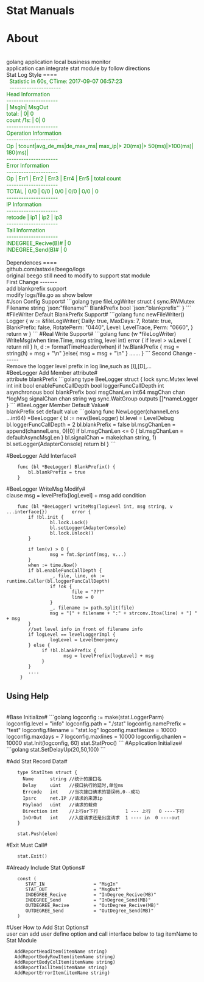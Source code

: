 # Stat Manuals
About
====
<br>
golang application local business monitor
<br>
application can integrate stat module by follow directions
<br>
Stat Log Style
====
<font color=Green><br>
   Statistic in 60s,  CTime: 2017-09-07 06:57:23
   <br>
  ---------------------
   <br>
   Head Information
   <br>
   ---------------------
   <br>
                     |    MsgIn|   MsgOut 
   <br>
   total:            |        0|        0
   <br>
   count /1s:        |        0|        0
   <br>
   ---------------------
   <br>
   Operation Information
   <br>
   ---------------------
   <br>
   Op                |  tcount|avg_de_ms|de_max_ms| max_ip|> 20(ms)|>   50(ms)|>100(ms)| 180(ms)|
   <br>
   ---------------------
   <br>
   Error Information
   <br>
   ---------------------
   <br>
   Op                | Err1        | Err2        | Err3        | Err4        |    Err5        | total count
   <br>
   ---------------------
   <br>
   TOTAL             | 0/0         | 0/0         | 0/0         | 0/0         | 0/0         | 0
   <br>
   ---------------------
   <br>
   IP Information
   <br>
   ---------------------
   <br>
   retcode           | ip1               | ip2               | ip3
   <br>
   ---------------------
   <br>
   Tail Information
   <br>
   ---------------------
   <br>
   INDEGREE_Recive(B)#   |        0
   <br>
   INDEGREE_Send(B)#     |        0
   <br>
</font>
<br>
Dependences
====
  <br>
  github.com/astaxie/beego/logs
  <br>
  original beego  still need to modify to support stat module
  <br>
First Change
-------
   <br>
   add blankprefix support
   <br>
   modify logs/file.go as show below
   <br>
#Json Config Support#
```golang
    type fileLogWriter struct {
        sync.RWMutex
        Filename   string `json:"filename"`
        BlankPrefix      bool `json:"blankprefix"`
    }
```
#FileWriter Default BlankPrefix Support#
```golang
    func newFileWriter() Logger {
        w := &fileLogWriter{
                Daily:      true,
                MaxDays:    7,
                Rotate:     true,
                BlankPrefix: false,
                RotatePerm: "0440",
                Level:      LevelTrace,
                Perm:       "0660",
        }
        return w
    }
```
#Real Write Support#
```golang
       func (w *fileLogWriter) WriteMsg(when time.Time, msg string, level int)             error {
             if level > w.Level {
                return nil
            }
            h, d := formatTimeHeader(when)
           if !w.BlankPrefix {
             msg = string(h) + msg + "\n"
           }else{
             msg = msg + "\n"
           }
           .......
       }
```
Second Change
------
   <br>
   Remove the logger level prefix in log line,such as [I],[D],...
   <br>
#BeeLogger Add Member attribute#
   <br>
   attribute blankPrefix
```golang
    type BeeLogger struct {
        lock                sync.Mutex
        level               int
        init                bool
        enableFuncCallDepth bool
        loggerFuncCallDepth int
        asynchronous        bool
        blankPrefix         bool
        msgChanLen          int64
        msgChan             chan *logMsg
        signalChan          chan string
        wg                  sync.WaitGroup
        outputs             []*nameLogger
    }
```
#BeeLogger Member Default Value#
   <br>
   blankPrefix set default value
```golang
    func NewLogger(channelLens ...int64) *BeeLogger {
         bl := new(BeeLogger)
         bl.level = LevelDebug
         bl.loggerFuncCallDepth = 2
        bl.blankPrefix = false
        bl.msgChanLen = append(channelLens, 0)[0]
        if bl.msgChanLen <= 0 {
                bl.msgChanLen = defaultAsyncMsgLen
        }
        bl.signalChan = make(chan string, 1)
        bl.setLogger(AdapterConsole)
        return bl
    }
```


#BeeLogger Add Interface#
```golang
    func (bl *BeeLogger) BlankPrefix() {
        bl.blankPrefix = true
    }
```
#BeeLogger WriteMsg Modify#
   <br>
   clause msg = levelPrefix[logLevel] + msg add condition
```golang
    func (bl *BeeLogger) writeMsg(logLevel int, msg string, v ...interface{})         error {
        if !bl.init {
                bl.lock.Lock()
                bl.setLogger(AdapterConsole)
                bl.lock.Unlock()
        }

        if len(v) > 0 {
                msg = fmt.Sprintf(msg, v...)
        }
        when := time.Now()
        if bl.enableFuncCallDepth {
                _, file, line, ok := runtime.Caller(bl.loggerFuncCallDepth)
                if !ok {
                        file = "???"
                        line = 0
                }
                _, filename := path.Split(file)
                msg = "[" + filename + ":" + strconv.Itoa(line) + "] " + msg
        }
        //set level info in front of filename info
        if logLevel == levelLoggerImpl {
                logLevel = LevelEmergency
        } else {
             if !bl.blankPrefix {
                     msg = levelPrefix[logLevel] + msg
             }
        }
        ....
     }
```



Using Help
-----
<br>
#Base Initialize#
```golang
	logconfig := make(stat.LoggerParm)
	logconfig.level = "info"
	logconfig.path = "./stat"
	logconfig.namePrefix = "test"
	logconfig.filename = "stat.log"
	logconfig.maxfilesize = 10000
	logconfig.maxdays = 7
	logconfig.maxlines = 10000
	logconfig.chanlen = 10000
	stat.Init(logconfig, 60)
	stat.StatProc()
```
#Application Initialize#
```golang
    stat.SetDelayUp(20,50,100)
```

#Add Stat Record Data#
```golang
    type StatItem struct {
	  Name      string //统计的接口名
	  Delay     uint   //接口执行的延时,单位ms
	  Errcode   int    //当次接口请求的错误码,0--成功
	  Ipsrc     net.IP //请求的来源ip
	  Payload   uint   //请求的载荷
	  Direction int    //上行or下行          1 --- 上行   0 ----下行
	  InOrOut   int    //入度请求还是出度请求  1 ---- in  0 ----out
    }

    stat.Push(elem)
```
#Exit Must Call#
```golang
    stat.Exit()
```    
#Already Include Stat Options#
```golang
    const (
       STAT_IN			        = "MsgIn"
       STAT_OUT				    = "MsgOut"
       INDEGREE_Recive 		    = "InDegree_Recive(MB)"
       INDEGREE_Send			= "InDegree_Send(MB)"
       OUTDEGREE_Recive 		= "OutDegree_Recive(MB)"
       OUTDEGREE_Send			= "OutDegree_Send(MB)"
    )
```
#User How to Add Stat Options#
   <br>
   user can add user define option and call interface below to tag itemName to Stat Module
 ```golang
	AddReportHeadItem(itemName string)
	AddReportBodyRowItem(itemName string)
	AddReportBodyColItem(itemName string)
	AddReportTailItem(itemName string)
	AddReportErrorItem(itemName string)
```


